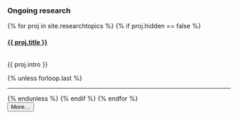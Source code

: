 ---
---   

<h3>Ongoing research</h3>

{% for proj in site.researchtopics %}
{% if proj.hidden == false %}
<div class="row" style="margin-left:0; margin-right:0">
    <a href="{{ proj.url }}"><h4>{{ proj.title }}</h4> </a>
    
<div class="col-md-4">
<a href="{{ proj.url }}">
<img src="/images/respic/{{ proj.img-url }}" alt="" style="margin: 0 0 0rem; filter: drop-shadow(3px 3px 2px gray);;"></a>
</div>
<div class="col-md-8">
    <p>{{ proj.intro }}</p>
</div>
</div>
{% unless forloop.last %}
<hr class="dot">
{% endunless %}
{% endif %}
{% endfor %}
<div class="text-right">
    <button class="btn btn-primary p-0" type="button"
            data-toggle="collapse"
            data-target="#hidden-projects"
            aria-expanded="false"
            aria-controls="hidden-projects"
            href="{{ site.baseurl }}/topics">
        More…
    </button>
</div>